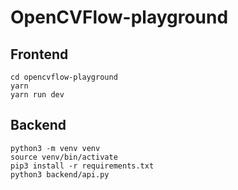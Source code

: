 # OpenCVFlow-playground

## Frontend

```
cd opencvflow-playground
yarn
yarn run dev
```

## Backend

```
python3 -m venv venv
source venv/bin/activate
pip3 install -r requirements.txt
python3 backend/api.py
```
